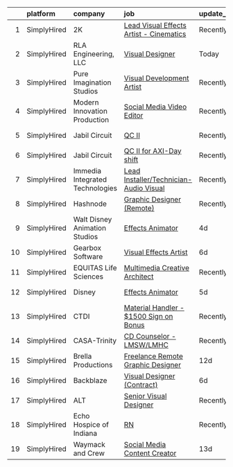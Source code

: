 

|    | platform    | company                         | job                                                                                                                                                | update_time   | location                  |
|---:|:------------|:--------------------------------|:---------------------------------------------------------------------------------------------------------------------------------------------------|:--------------|:--------------------------|
|  1 | SimplyHired | 2K                              | [Lead Visual Effects Artist - Cinematics](https://www.simplyhired.com/job/s-vV1TYWZUkNuSmMc4VwUfs1rx8ELtc_ljQxElD38SSpUqmkxQVKUw?q=visual+effects) | Recently      | Baltimore, MD             |
|  2 | SimplyHired | RLA Engineering, LLC            | [Visual Designer](https://www.simplyhired.com/job/T7e2Suvi2s6dxb6CyNxKzwG9rjSj8aKtY4mG_KuWLHvFMT6U3dQUKg?q=visual+effects)                         | Today         | Remote                    |
|  3 | SimplyHired | Pure Imagination Studios        | [Visual Development Artist](https://www.simplyhired.com/job/u3Ce0qDkoB4jPujFyWA_pOjySvkBJ7SmBclJFkATwkjx3a0XU_1R2g?q=visual+effects)               | Recently      | Rochester, NY +1 location |
|  4 | SimplyHired | Modern Innovation Production    | [Social Media Video Editor](https://www.simplyhired.com/job/Inze6dgYyoex25xvh0uCPTI_YMNtPDDdje4GUb-MJz93gg365LBvOA?q=visual+effects)               | Recently      | Remote                    |
|  5 | SimplyHired | Jabil Circuit                   | [QC II](https://www.simplyhired.com/job/tSpPsRNKFlM3L1ZFfHMFYHETtWsOFYLa1MHCWRSgQwSnwBvDrXb7DA?q=visual+effects)                                   | Recently      | San Jose, CA              |
|  6 | SimplyHired | Jabil Circuit                   | [QC II for AXI-Day shift](https://www.simplyhired.com/job/OdRQefPbq1Iuqv3t6ZfATvtw3ruony807QiAcRzNOPMsemiFpz1HgA?q=visual+effects)                 | Recently      | San Jose, CA              |
|  7 | SimplyHired | Immedia Integrated Technologies | [Lead Installer/Technician-Audio Visual](https://www.simplyhired.com/job/IL_TH2SXPlz2tOw2DDE_I22xSpEewZlkJne33ZaAXd-CmCI5oTmI_A?q=visual+effects)  | Recently      | Scottsdale, AZ            |
|  8 | SimplyHired | Hashnode                        | [Graphic Designer (Remote)](https://www.simplyhired.com/job/LL0zmgqGwTd9G97exXAaHdLk4iAsRYx4EkzsDIpypDKwJymP42iSdA?q=visual+effects)               | Recently      | Remote                    |
|  9 | SimplyHired | Walt Disney Animation Studios   | [Effects Animator](https://www.simplyhired.com/job/Jt1mIKMXo3DmF6vNnCZtgTrveb_XD4w339KaYkhhFeQIuXgofchfRg?q=visual+effects)                        | 4d            | Burbank, CA               |
| 10 | SimplyHired | Gearbox Software                | [Visual Effects Artist](https://www.simplyhired.com/job/KgWsYvKgRTCPyzr5fy3MA5ZBn903UztRQKXSsMWBzit7EHJLOxnTrw?q=visual+effects)                   | 6d            | Frisco, TX                |
| 11 | SimplyHired | EQUITAS Life Sciences           | [Multimedia Creative Architect](https://www.simplyhired.com/job/ichTX3k1Ejo7tX1GyCNQsvRJKJYEbv4IqWgcjyZm74n5FB1102LY-Q?q=visual+effects)           | Recently      | Essex, VT                 |
| 12 | SimplyHired | Disney                          | [Effects Animator](https://www.simplyhired.com/job/cCZL-JEgUTmNCRfycLHW9-P0t6dghltXKpnNSq7ElDVUQLGDeRk3XQ?q=visual+effects)                        | 5d            | Burbank, CA               |
| 13 | SimplyHired | CTDI                            | [Material Handler - $1500 Sign on Bonus](https://www.simplyhired.com/job/0FFhkxuqr5pVfKOWiTLby9Ei-Cn8N07uN6hpzhRZZpCTrQCWa4fFOQ?q=visual+effects)  | Recently      | Pleasant Prairie, WI      |
| 14 | SimplyHired | CASA-Trinity                    | [CD Counselor - LMSW/LMHC](https://www.simplyhired.com/job/f2J0_6wDVHFHa_WeUsTLyrmUJ2ZTyQB0196GTVw_SF-Q1iaAuKIHhA?q=visual+effects)                | Recently      | Dansville, NY             |
| 15 | SimplyHired | Brella Productions              | [Freelance Remote Graphic Designer](https://www.simplyhired.com/job/xBah28JbsCz47WgvQKDhCCDCkLCmNGHADEJxveWrQgPNLpFcL8PUTw?q=visual+effects)       | 12d           | Remote                    |
| 16 | SimplyHired | Backblaze                       | [Visual Designer (Contract)](https://www.simplyhired.com/job/X6gwh0zlCS2Tou0tAvzLuBKtNP9tzIANratJQm3oiP7xy2FnCAvaQQ?q=visual+effects)              | 6d            | San Mateo, CA             |
| 17 | SimplyHired | ALT                             | [Senior Visual Designer](https://www.simplyhired.com/job/NokOP71osVj86JE8cjeTKVD4OT5uygS2nvU8Ryg5UmYb5eSwnRrk-w?q=visual+effects)                  | Recently      | New York, NY              |
| 18 | SimplyHired | Echo Hospice of Indiana         | [RN](https://www.simplyhired.com/job/hyP0vxoUzVBIZHonU4N4TXlD6xTW-IinPv2SLXuZUsa3jBI1HOJM7w?q=visual+effects)                                      | Recently      | Highland, IN              |
| 19 | SimplyHired | Waymack and Crew                | [Social Media Content Creator](https://www.simplyhired.com/job/N7E6qitrWm4yhtgv73OFmVNVvGzpeVwlB9OY1R3mF98K87GwgrVNOw?q=visual+effects)            | 13d           | Little Rock, AR           |